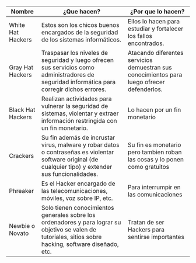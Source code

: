 | Nombre  | ¿Que hacen?  | ¿Por que lo hacen?  |
|---|---|---|
| White Hat Hackers  | Estos son los chicos buenos encargados de la seguridad de los sistemas informáticos.  | Ellos lo hacen para estudiar y fortalecer los fallos encontrados. |
|Gray Hat Hackers   |  Traspasar los niveles de seguridad y luego ofrecen sus servicios como administradores de seguridad informática para corregir dichos errores. | Atacando diferentes servicios demuestran sus conocimientos para luego ofrecer defenderlos.  |
|Black Hat Hackers   | Realizan actividades para vulnerar la seguridad de sistemas, violentar y extraer información restringida con un fin monetario.  | Lo hacen por un fin monetario  |
| Crackers  |Su fin además de incrustar virus, malware y robar datos o contraseñas es violentar software original (de cualquier tipo) y extender sus funcionalidades.   | Su fin es monetario pero tambien roban las cosas y lo ponen como gratuitos |
| Phreaker  |Es el Hacker encargado de las telecomunicaciones, móviles, voz sobre IP, etc.   | Para interrumpir en las comunicaciones  |
| Newbie o Novato  |Solo tienen conocimientos generales sobre los ordenadores y para lograr su objetivo se valen de tutoriales, sitios sobre hacking, software diseñado, etc.| Tratan de ser Hackers para sentirse importantes  |
